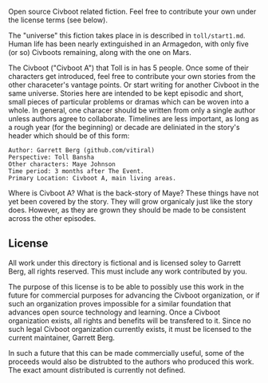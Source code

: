 Open source Civboot related fiction. Feel free to contribute your own under the
license terms (see below).

The "universe" this fiction takes place in is described in `toll/start1.md`.
Human life has been nearly extinguished in an Armagedon, with only five (or so)
Civboots remaining, along with the one on Mars.

The Civboot ("Civboot A") that Toll is in has 5 people. Once some of their
characters get introduced, feel free to contribute your own stories from the
other characeter's vantage points. Or start writing for another Civboot in the
same universe. Stories here are intended to be kept episodic and short, small
pieces of particular problems or dramas which can be woven into a whole. In
general, one characer should be written from only a single author unless
authors agree to collaborate. Timelines are less important, as long as a rough
year (for the beginning) or decade are deliniated in the story's header which
should be of this form:

```
Author: Garrett Berg (github.com/vitiral)
Perspective: Toll Bansha
Other characters: Maye Johnson
Time period: 3 months after The Event.
Primary Location: Civboot A, main living areas.
```

Where is Civboot A? What is the back-story of Maye? These things have not yet
been covered by the story. They will grow organicaly just like the story does.
However, as they are grown they should be made to be consistent across the
other episodes.


## License
All work under this directory is fictional and is licensed soley to Garrett
Berg, all rights reserved. This must include any work contributed by you.

The purpose of this license is to be able to possibly use this work in the
future for commercial purposes for advancing the Civboot organization, or if
such an organization proves impossible for a similar foundation that advances
open source technology and learning. Once a Civboot organization exists, all
rights and benefits will be transfered to it. Since no such legal Civboot
organization currently exists, it must be licensed to the current
maintainer, Garrett Berg.

In such a future that this can be made commercially useful, some of the
proceeds would also be distrubted to the authors who produced this work. The
exact amount distributed is currently not defined.
